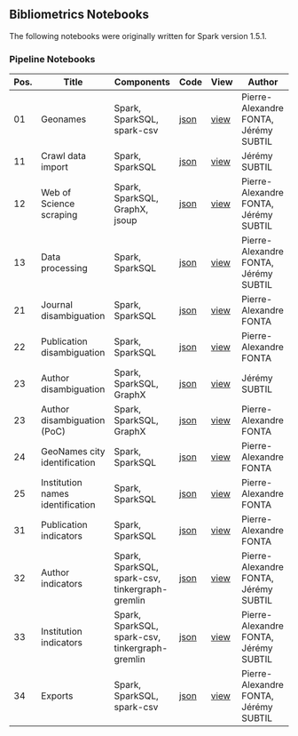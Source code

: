 ## Bibliometrics Notebooks

The following notebooks were originally written for Spark version 1.5.1.


### Pipeline Notebooks

| Pos. | Title | Components | Code | View	| Author |
| ---- | ----- | ---------- | ---- | ---- | ------ |
| 01 | Geonames | Spark, SparkSQL, spark-csv | [json](https://github.com/cognome/bibliometrics-notebooks/raw/master/2AGDXG8KX/note.json) | [view](https://www.zeppelinhub.com/viewer/notebooks/aHR0cHM6Ly9yYXcuZ2l0aHVidXNlcmNvbnRlbnQuY29tL2NvZ25vbWUvYmlibGlvbWV0cmljcy1ub3RlYm9va3MvbWFzdGVyLzJBR0RYRzhLWC9ub3RlLmpzb24) | Pierre-Alexandre FONTA, Jérémy SUBTIL |
| 11 | Crawl data import | Spark, SparkSQL | [json](https://github.com/cognome/bibliometrics-notebooks/raw/master/2BCFT3RJZ/note.json) | [view](https://www.zeppelinhub.com/viewer/notebooks/aHR0cHM6Ly9yYXcuZ2l0aHVidXNlcmNvbnRlbnQuY29tL2NvZ25vbWUvYmlibGlvbWV0cmljcy1ub3RlYm9va3MvbWFzdGVyLzJCQ0ZUM1JKWi9ub3RlLmpzb24) | Jérémy SUBTIL |
| 12 | Web of Science scraping | Spark, SparkSQL, GraphX, jsoup | [json](https://github.com/cognome/bibliometrics-notebooks/raw/master/2AEVQ5J8W/note.json) | [view](https://www.zeppelinhub.com/viewer/notebooks/aHR0cHM6Ly9yYXcuZ2l0aHVidXNlcmNvbnRlbnQuY29tL2NvZ25vbWUvYmlibGlvbWV0cmljcy1ub3RlYm9va3MvbWFzdGVyLzJBRVZRNUo4Vy9ub3RlLmpzb24) | Pierre-Alexandre FONTA, Jérémy SUBTIL |
| 13 | Data processing | Spark, SparkSQL | [json](https://github.com/cognome/bibliometrics-notebooks/raw/master/2B2X4HFBD/note.json) | [view](https://www.zeppelinhub.com/viewer/notebooks/aHR0cHM6Ly9yYXcuZ2l0aHVidXNlcmNvbnRlbnQuY29tL2NvZ25vbWUvYmlibGlvbWV0cmljcy1ub3RlYm9va3MvbWFzdGVyLzJCMlg0SEZCRC9ub3RlLmpzb24) | Pierre-Alexandre FONTA, Jérémy SUBTIL |
| 21 | Journal disambiguation | Spark, SparkSQL | [json](https://github.com/cognome/bibliometrics-notebooks/raw/master/2AM88JEZ8/note.json) | [view](https://www.zeppelinhub.com/viewer/notebooks/aHR0cHM6Ly9yYXcuZ2l0aHVidXNlcmNvbnRlbnQuY29tL2NvZ25vbWUvYmlibGlvbWV0cmljcy1ub3RlYm9va3MvbWFzdGVyLzJBTTg4SkVaOC9ub3RlLmpzb24) | Pierre-Alexandre FONTA |
| 22 | Publication disambiguation | Spark, SparkSQL | [json](https://github.com/cognome/bibliometrics-notebooks/raw/master/2BDQFPKDC/note.json) | [view](https://www.zeppelinhub.com/viewer/notebooks/aHR0cHM6Ly9yYXcuZ2l0aHVidXNlcmNvbnRlbnQuY29tL2NvZ25vbWUvYmlibGlvbWV0cmljcy1ub3RlYm9va3MvbWFzdGVyLzJCRFFGUEtEQy9ub3RlLmpzb24) | Pierre-Alexandre FONTA |
| 23 | Author disambiguation | Spark, SparkSQL, GraphX | [json](https://github.com/cognome/bibliometrics-notebooks/raw/master/2AXRAFHP8/note.json) | [view](https://www.zeppelinhub.com/viewer/notebooks/aHR0cHM6Ly9yYXcuZ2l0aHVidXNlcmNvbnRlbnQuY29tL2NvZ25vbWUvYmlibGlvbWV0cmljcy1ub3RlYm9va3MvbWFzdGVyLzJBWFJBRkhQOC9ub3RlLmpzb24) | Jérémy SUBTIL |
| 23 | Author disambiguation (PoC) | Spark, SparkSQL, GraphX | [json](https://github.com/cognome/bibliometrics-notebooks/raw/master/2ANTU1WYN/note.json) | [view](https://www.zeppelinhub.com/viewer/notebooks/aHR0cHM6Ly9yYXcuZ2l0aHVidXNlcmNvbnRlbnQuY29tL2NvZ25vbWUvYmlibGlvbWV0cmljcy1ub3RlYm9va3MvbWFzdGVyLzJBTlRVMVdZTi9ub3RlLmpzb24) | Pierre-Alexandre FONTA |
| 24 | GeoNames city identification | Spark, SparkSQL | [json](https://github.com/cognome/bibliometrics-notebooks/raw/master/2APC134DG/note.json) | [view](https://www.zeppelinhub.com/viewer/notebooks/aHR0cHM6Ly9yYXcuZ2l0aHVidXNlcmNvbnRlbnQuY29tL2NvZ25vbWUvYmlibGlvbWV0cmljcy1ub3RlYm9va3MvbWFzdGVyLzJBUEMxMzRERy9ub3RlLmpzb24) | Pierre-Alexandre FONTA |
| 25 | Institution names identification | Spark, SparkSQL | [json](https://github.com/cognome/bibliometrics-notebooks/raw/master/2AQVBQMET/note.json) | [view](https://www.zeppelinhub.com/viewer/notebooks/aHR0cHM6Ly9yYXcuZ2l0aHVidXNlcmNvbnRlbnQuY29tL2NvZ25vbWUvYmlibGlvbWV0cmljcy1ub3RlYm9va3MvbWFzdGVyLzJBUVZCUU1FVC9ub3RlLmpzb24) | Pierre-Alexandre FONTA |
| 31 | Publication indicators | Spark, SparkSQL | [json](https://github.com/cognome/bibliometrics-notebooks/raw/master/2AMZ66VGM/note.json) | [view](https://www.zeppelinhub.com/viewer/notebooks/aHR0cHM6Ly9yYXcuZ2l0aHVidXNlcmNvbnRlbnQuY29tL2NvZ25vbWUvYmlibGlvbWV0cmljcy1ub3RlYm9va3MvbWFzdGVyLzJBTVo2NlZHTS9ub3RlLmpzb24) | Pierre-Alexandre FONTA |
| 32 | Author indicators | Spark, SparkSQL, spark-csv, tinkergraph-gremlin | [json](https://github.com/cognome/bibliometrics-notebooks/raw/master/2B4R7CZ96/note.json) | [view](https://www.zeppelinhub.com/viewer/notebooks/aHR0cHM6Ly9yYXcuZ2l0aHVidXNlcmNvbnRlbnQuY29tL2NvZ25vbWUvYmlibGlvbWV0cmljcy1ub3RlYm9va3MvbWFzdGVyLzJCNFI3Q1o5Ni9ub3RlLmpzb24) | Pierre-Alexandre FONTA, Jérémy SUBTIL |
| 33 | Institution indicators | Spark, SparkSQL, spark-csv, tinkergraph-gremlin | [json](https://github.com/cognome/bibliometrics-notebooks/raw/master/2B395Z3DN/note.json) | [view](https://www.zeppelinhub.com/viewer/notebooks/aHR0cHM6Ly9yYXcuZ2l0aHVidXNlcmNvbnRlbnQuY29tL2NvZ25vbWUvYmlibGlvbWV0cmljcy1ub3RlYm9va3MvbWFzdGVyLzJCMzk1WjNETi9ub3RlLmpzb24) | Pierre-Alexandre FONTA, Jérémy SUBTIL |
| 34 | Exports | Spark, SparkSQL, spark-csv | [json](https://github.com/cognome/bibliometrics-notebooks/raw/master/2ARGY51MH/note.json) | [view](https://www.zeppelinhub.com/viewer/notebooks/aHR0cHM6Ly9yYXcuZ2l0aHVidXNlcmNvbnRlbnQuY29tL2NvZ25vbWUvYmlibGlvbWV0cmljcy1ub3RlYm9va3MvbWFzdGVyLzJBUkdZNTFNSC9ub3RlLmpzb24) | Pierre-Alexandre FONTA, Jérémy SUBTIL |
